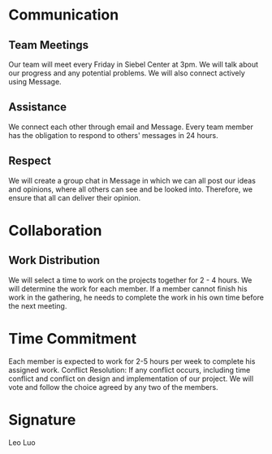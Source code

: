 # Communication

## Team Meetings

Our team will meet every Friday in Siebel Center at 3pm. We will talk about our progress and any potential problems. We will also connect actively using Message. 

## Assistance

We connect each other through email and Message. Every team member has the obligation to respond to others' messages in 24 hours. 

## Respect

We will create a group chat in Message in which we can all post our ideas and opinions, where all others can see and be looked into. Therefore, we ensure that all can deliver their opinion.  

# Collaboration

## Work Distribution

We will select a time to work on the projects together for 2 - 4 hours. We will determine the work for each member. If a member cannot finish his work in the gathering, he needs to complete the work in his own time before the next meeting. 

# Time Commitment

Each member is expected to work for 2-5 hours per week to complete his assigned work. 
Conflict Resolution: If any conflict occurs, including time conflict and conflict on design and implementation of our project. We will vote and follow the choice agreed by any two of the members. 

# Signature
Leo Luo
